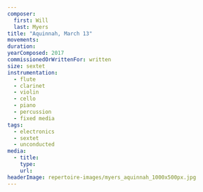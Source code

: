 ```yaml
---
composer:
  first: Will
  last: Myers
title: "Aquinnah, March 13"
movements:
duration:
yearComposed: 2017
commissionedOrWrittenFor: written
size: sextet
instrumentation:
  - flute
  - clarinet
  - violin
  - cello
  - piano
  - percussion
  - fixed media
tags:
  - electronics
  - sextet
  - unconducted
media:
  - title:
    type:
    url:
headerImage: repertoire-images/myers_aquinnah_1000x500px.jpg
---
```

